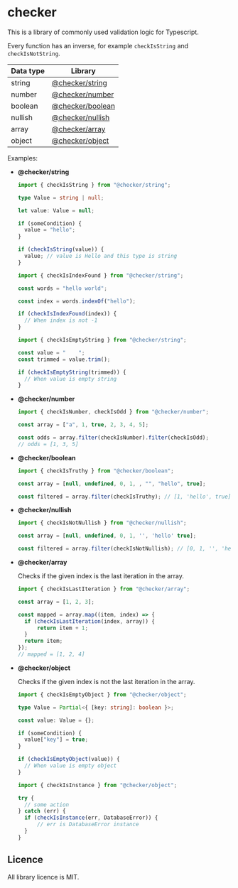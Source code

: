 # checker

This is a library of commonly used validation logic for Typescript.

Every function has an inverse, for example `checkIsString` and
`checkIsNotString`.

| **Data type** | **Library**                                      |
| ------------- | ------------------------------------------------ |
| string        | [@checker/string](./packages/string)   |
| number        | [@checker/number](./packages/number)   |
| boolean       | [@checker/boolean](./packages/boolean) |
| nullish       | [@checker/nullish](./packages/nullish) |
| array         | [@checker/array](./packages/array)     |
| object        | [@checker/object](./packages/object)   |

Examples:

- **@checker/string**

  ```ts
  import { checkIsString } from "@checker/string";

  type Value = string | null;

  let value: Value = null;

  if (someCondition) {
  	value = "hello";
  }

  if (checkIsString(value)) {
  	value; // value is Hello and this type is string
  }
  ```

  ```ts
  import { checkIsIndexFound } from "@checker/string";

  const words = "hello world";

  const index = words.indexOf("hello");

  if (checkIsIndexFound(index)) {
  	// When index is not -1
  }
  ```

  ```ts
  import { checkIsEmptyString } from "@checker/string";

  const value = "    ";
  const trimmed = value.trim();

  if (checkIsEmptyString(trimmed)) {
  	// When value is empty string
  }
  ```

- **@checker/number**

  ```ts
  import { checkIsNumber, checkIsOdd } from "@checker/number";

  const array = ["a", 1, true, 2, 3, 4, 5];

  const odds = array.filter(checkIsNumber).filter(checkIsOdd);
  // odds = [1, 3, 5]
  ```

- **@checker/boolean**

  ```ts
  import { checkIsTruthy } from "@checker/boolean";

  const array = [null, undefined, 0, 1, , "", "hello", true];

  const filtered = array.filter(checkIsTruthy); // [1, 'hello', true]
  ```

- **@checker/nullish**

  ```ts
  import { checkIsNotNullish } from "@checker/nullish";

  const array = [null, undefined, 0, 1, '', 'hello' true];

  const filtered = array.filter(checkIsNotNullish); // [0, 1, '', 'hello', true]
  ```

- **@checker/array**

  Checks if the given index is the last iteration in the array.

  ```ts
  import { checkIsLastIteration } from "@checker/array";

  const array = [1, 2, 3];

  const mapped = array.map((item, index) => {
  	if (checkIsLastIteration(index, array)) {
  		return item + 1;
  	}
  	return item;
  });
  // mapped = [1, 2, 4]
  ```

- **@checker/object**

  Checks if the given index is not the last iteration in the array.

  ```ts
  import { checkIsEmptyObject } from "@checker/object";

  type Value = Partial<{ [key: string]: boolean }>;

  const value: Value = {};

  if (someCondition) {
  	value["key"] = true;
  }

  if (checkIsEmptyObject(value)) {
  	// When value is empty object
  }
  ```

  ```ts
  import { checkIsInstance } from "@checker/object";

  try {
  	// some action
  } catch (err) {
  	if (checkIsInstance(err, DatabaseError)) {
  		// err is DatabaseError instance
  	}
  }
  ```

## Licence

All library licence is MIT.
